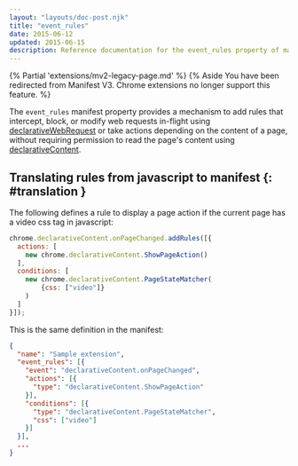 ```yaml
---
layout: "layouts/doc-post.njk"
title: "event_rules"
date: 2015-06-12
updated: 2015-06-15
description: Reference documentation for the event_rules property of manifest.json.
---
```


{% Partial 'extensions/mv2-legacy-page.md' %}
{% Aside You have been redirected from Manifest V3. Chrome extensions no longer support this feature. %}

The `event_rules` manifest property provides a mechanism to add rules that intercept, block, or
modify web requests in-flight using [declarativeWebRequest][1] or take actions depending on the
content of a page, without requiring permission to read the page's content using
[declarativeContent][2].

## Translating rules from javascript to manifest {: #translation }

The following defines a rule to display a page action if the current page has a video css tag in
javascript:

```js
chrome.declarativeContent.onPageChanged.addRules([{
  actions: [
    new chrome.declarativeContent.ShowPageAction()
  ],
  conditions: [
    new chrome.declarativeContent.PageStateMatcher(
        {css: ["video"]}
    )
  ]
}]);
```

This is the same definition in the manifest:

```json
{
  "name": "Sample extension",
  "event_rules": [{
    "event": "declarativeContent.onPageChanged",
    "actions": [{
      "type": "declarativeContent.ShowPageAction"
    }],
    "conditions": [{
      "type": "declarativeContent.PageStateMatcher",
      "css": ["video"]
    }]
  }],
  ...
}
```

[1]: /docs/extensions/declarativeWebRequest
[2]: /docs/extensions/declarativeContent
